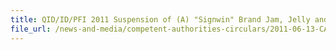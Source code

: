 ```yaml
---
title: QID/ID/PFI 2011 Suspension of (A) "Signwin" Brand Jam, Jelly and Pudding from Taiwan and (B) Fruit Juice Concentrates Manufactured by "Chen En Food Product Enterprise Co" and "Feng Sheng Food Company" from Taiwan 
file_url: /news-and-media/competent-authorities-circulars/2011-06-13-CA.pdf
---
```


